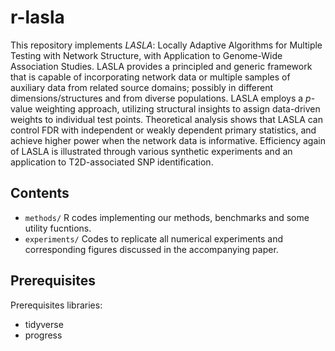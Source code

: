 # r-lasla
This repository implements *LASLA*: Locally Adaptive Algorithms for Multiple Testing with Network Structure, with Application to Genome-Wide Association Studies. 
LASLA provides a principled and generic framework that is capable of incorporating network data or multiple samples of auxiliary data from related source domains; 
possibly in different dimensions/structures and from diverse populations. 
LASLA employs a $p$-value weighting approach, utilizing structural insights to assign data-driven weights to individual test points. 
Theoretical analysis shows that LASLA can control FDR with independent or weakly dependent primary statistics, and achieve higher power when the network data is informative.
Efficiency again of LASLA is illustrated through various synthetic experiments and an application to T2D-associated SNP identification.

## Contents

 - `methods/` R codes implementing our methods, benchmarks and some utility fucntions.
 - `experiments/` Codes to replicate all numerical experiments and corresponding figures discussed in the accompanying paper.
  
  
    
## Prerequisites

Prerequisites libraries:
 - tidyverse
 - progress

